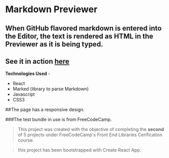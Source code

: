 # Markdown Previewer

## When GitHub flavored markdown is entered into the Editor, the text is rendered as HTML in the Previewer as it is being typed.
## See it in action [here](https://markdownpreviewernikhilpr23.herokuapp.com/)

**Technologies Used** -
- React
- Marked (library to parse Markdown)
- Javascript
- CSS3

##The page has a responsive design.

###The test bundle in use is from FreeCodeCamp.

> This project was created with the objective of completing the **second** of 5 projects under FreeCodeCamp's Front End Libraries Cerification course.

>this project has been bootstrapped with Create React App.
